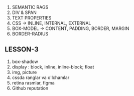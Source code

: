 1. SEMANTIC RAGS
2. DIV & SPAN
3. TEXT PROPERTIES
4. CSS -> INLINE, INTERNAL, EXTERNAL
5. BOX-MODEL -> CONTENT, PADDING, BORDER, MARGIN
6. BORDER-RADIUS

## LESSON-3

1. box-shadow
2. display : block, inline, inline-block; float
3. img, picture
4. cssda ranglar va o'lchamlar
5. retina rasmlar, figma
6. Github reputation

